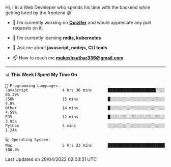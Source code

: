 Hi, I'm a Web Developer who spends his time with the backend while getting lured by the frontend 😜

- 🔭 I’m currently working on **[Quizifer](https://github.com/SutharMukesh/Quizifer/)** and would appreciate any pull requests on it.

- 🌱 I’m currently learning **redis, kubernetes**

- 💬 Ask me about **javascript, nodejs, CLI tools**

- 📫 How to reach me **mukeshsuthar336@gmail.com**

---
<!--START_SECTION:waka-->
📊 **This Week I Spent My Time On** 

```text
💬 Programming Languages: 
JavaScript               4 hrs 36 mins       █████████████████████░░░░   85.39% 
JSON                     15 mins             █░░░░░░░░░░░░░░░░░░░░░░░░   4.8% 
Other                    14 mins             █░░░░░░░░░░░░░░░░░░░░░░░░   4.59% 
EJS                      12 mins             █░░░░░░░░░░░░░░░░░░░░░░░░   3.95% 
Python                   4 mins              ░░░░░░░░░░░░░░░░░░░░░░░░░   1.24%

💻 Operating System: 
Mac                      5 hrs 23 mins       █████████████████████████   100.0%

```


 Last Updated on 29/04/2022 02:03:31 UTC
<!--END_SECTION:waka-->
